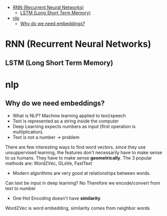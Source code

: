 <!--ts-->
   * [RNN (Recurrent Neural Networks)](#rnn-recurrent-neural-networks)
      * [LSTM (Long Short Term Memory)](#lstm-long-short-term-memory)
   * [nlp](#nlp)
      * [Why do we need embeddings?](#why-do-we-need-embeddings)

<!-- Added by: gil_diy, at: 2019-10-09T23:52+03:00 -->

<!--te-->



# RNN (Recurrent Neural Networks)

## LSTM (Long Short Term Memory)

# nlp

## Why do we need embeddings?

* What is NLP? Machine learning applied to text/speech
* Text is represented as a string inside the computer
* Deep Learning expects numbers as input (first operation is multiplication).
* Text is not a number -> problem


There are few interesting ways to find word vectors,
since they use unsuppervised learning, the features don't necessarily have to make sense to us humans.
They have to make sense **geometrically**.
The 3 popular methods are:
Word2Vec, GLoVe, FastText

* Modern algorithms are very good at relationships between words.



Can text be input in deep learning? No
Therefore we encode/convert from text to number

* One Hot Encoding doesn't have **similarity**

Word2Vec is word embedding, similarity comes from neighbor words


